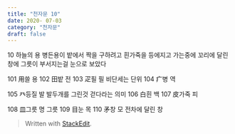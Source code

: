 ```yaml
---
title: "천자문 10"
date: 2020- 07-03
category: "천자문"
draft: false
---
```

10 하늘의 용
병든용이 밭에서 짝을 구하려고
흰가죽을 등에지고 가는중에
꼬리에 달린 창에 그릇이 부서지는걸 눈으로 보았다

101 用쓸 용
102 田밭 전
103 疋필 필  비단세는 단위
104 疒병 역

105 癶등질 발  발두개를 그린것  걷다라는 의미
106 白흰 백
107 皮가죽 피

108 皿그릇 명  그릇
109 目눈 목
110 矛창 모 전차에 달린 창

> Written with [StackEdit](https://stackedit.io/).
<!--stackedit_data:
eyJoaXN0b3J5IjpbNzEyNjg3MjE3XX0=
-->